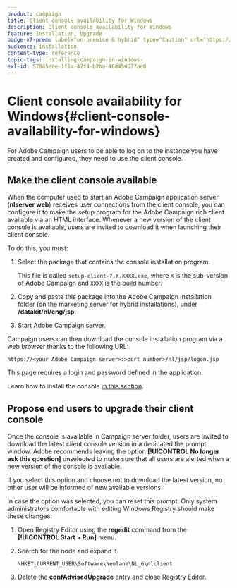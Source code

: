 ```yaml
---
product: campaign
title: Client console availability for Windows
description: Client console availability for Windows
feature: Installation, Upgrade
badge-v7-prem: label="on-premise & hybrid" type="Caution" url="https://experienceleague.adobe.com/docs/campaign-classic/using/installing-campaign-classic/architecture-and-hosting-models/hosting-models-lp/hosting-models.html" tooltip="Applies to on-premise and hybrid deployments only"
audience: installation
content-type: reference
topic-tags: installing-campaign-in-windows-
exl-id: 57845eae-1f1a-42f4-b2ba-46d454677ae0
---
```

# Client console availability for Windows{#client-console-availability-for-windows}



For Adobe Campaign users to be able to log on to the instance you have created and configured, they need to use the client console.

## Make the client console available

When the computer used to start an Adobe Campaign application server (**nlserver web**) receives user connections from the client console, you can configure it to make the setup program for the Adobe Campaign rich client available via an HTML interface. Whenever a new version of the client console is available, users are invited to download it when launching their client console.

To do this, you must:

1. Select the package that contains the console installation program.

   This file is called `setup-client-7.X.XXXX.exe`, where `X` is the sub-version of Adobe Campaign and `XXXX` is the build number.

1. Copy and paste this package into the Adobe Campaign installation folder (on the marketing server for hybrid installations), under **/datakit/nl/eng/jsp**.
1. Start Adobe Campaign server.

Campaign users can then download the console installation program via a web browser thanks to the following URL:

```
https://<your Adobe Campaign server>:>port number>/nl/jsp/logon.jsp
```

This page requires a login and password defined in the application.

Learn how to install the console [in this section](../../installation/using/installing-the-client-console.md).

## Propose end users to upgrade their client console

Once the console is available in Campaign server folder, users are invited to download the latest client console version in a dedicated the prompt window. Adobe recommends leaving the option **[!UICONTROL No longer ask this question]** unselected to make sure that all users are alerted when a new version of the console is available.  

If you select this option and choose not to download the latest version, no other user will be informed of new available versions.

In case the option was selected, you can reset this prompt. Only system administrators comfortable with editing Windows Registry should make these changes:

1. Open Registry Editor using the **regedit** command from the **[!UICONTROL Start > Run]** menu.
1. Search for the node and expand it.

   ```
   \HKEY_CURRENT_USER\Software\Neolane\NL_6\nlclient
   ```

1. Delete the **confAdvisedUpgrade** entry and close Registry Editor.
